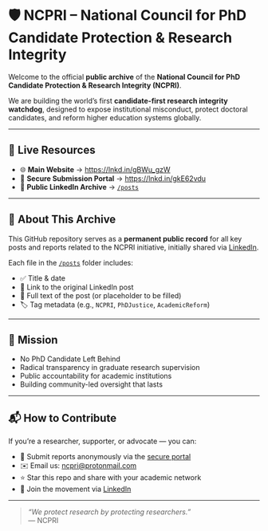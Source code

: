 # 🛡️ NCPRI – National Council for PhD Candidate Protection & Research Integrity

Welcome to the official **public archive** of the **National Council for PhD Candidate Protection & Research Integrity (NCPRI)**.

We are building the world’s first **candidate-first research integrity watchdog**, designed to expose institutional misconduct, protect doctoral candidates, and reform higher education systems globally.

---

## 🔗 Live Resources

- 🌐 **Main Website** →  https://lnkd.in/gBWu_gzW
- 🔐 **Secure Submission Portal** →  https://lnkd.in/gkE62vdu
- 📂 **Public LinkedIn Archive** → [`/posts`](https://github.com/costapaquette/ncpri-site/tree/main/posts)

---

## 📜 About This Archive

This GitHub repository serves as a **permanent public record** for all key posts and reports related to the NCPRI initiative, initially shared via [LinkedIn](https://www.linkedin.com/in/costa-arvanitis-913244123/).

Each file in the [`/posts`](./posts) folder includes:

- ✅ Title & date
- 🔗 Link to the original LinkedIn post
- 🧾 Full text of the post (or placeholder to be filled)
- 🏷️ Tag metadata (e.g., `NCPRI`, `PhDJustice`, `AcademicReform`)

---

## 🧭 Mission

- No PhD Candidate Left Behind  
- Radical transparency in graduate research supervision  
- Public accountability for academic institutions  
- Building community-led oversight that lasts

---

## 📬 How to Contribute

If you’re a researcher, supporter, or advocate — you can:

- 🔐 Submit reports anonymously via the [secure portal](https://ncpri.netlify.app/submit)
- ✉️ Email us: [ncpri@protonmail.com](mailto:ncpri@protonmail.com)
- ⭐ Star this repo and share with your academic network
- 🧠 Join the movement via [LinkedIn](https://www.linkedin.com/in/costa-arvanitis-913244123/)

---

> _“We protect research by protecting researchers.”_  
> — NCPRI


